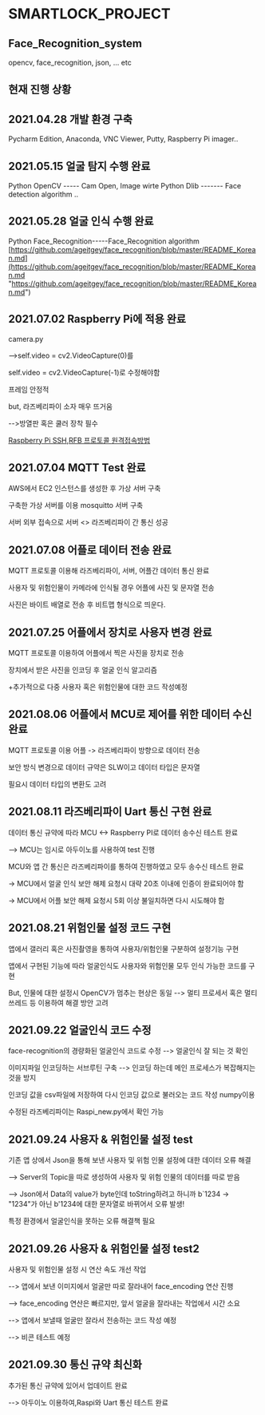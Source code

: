 
# SMARTLOCK_PROJECT
## Face_Recognition_system
opencv, face_recognition, json, ... etc
## 현재 진행 상황
## 2021.04.28 개발 환경 구축
Pycharm Edition, Anaconda, VNC Viewer, Putty, Raspberry Pi imager..
## 2021.05.15 얼굴 탐지 수행 완료
Python OpenCV ----- Cam Open, Image wirte 
Python Dlib ------- Face detection algorithm ..


## 2021.05.28 얼굴 인식 수행 완료
Python Face_Recognition-----Face_Recognition algorithm
[https://github.com/ageitgey/face_recognition/blob/master/README_Korean.md](https://github.com/ageitgey/face_recognition/blob/master/README_Korean.md "https://github.com/ageitgey/face_recognition/blob/master/README_Korean.md")

## 2021.07.02 Raspberry Pi에 적용 완료
camera.py 

-->self.video = cv2.VideoCapture(0)를

self.video = cv2.VideoCapture(-1)로 수정해야함

프레임 안정적

but, 라즈베리파이 소자 매우 뜨거움

-->방열판 혹은 쿨러 장착 필수

[Raspberry Pi SSH,RFB 프로토콜 원격접속방법](http://https://www.youtube.com/watch?v=2Ub4RL0AWvE&t=328s "Raspberry Pi SSH,RFB 프로토콜 원격접속")

## 2021.07.04 MQTT Test 완료

AWS에서 EC2 인스턴스를 생성한 후 가상 서버 구축

구축한 가상 서버를 이용 mosquitto 서버 구축

서버 외부 접속으로 서버 <> 라즈베리파이 간 통신 성공


## 2021.07.08 어플로 데이터 전송 완료
MQTT 프로토콜 이용해 라즈베리파이, 서버, 어플간 데이터 통신 완료

사용자 및 위험인물이 카메라에 인식될 경우 어플에 사진 및 문자열 전송

사진은 바이트 배열로 전송 후 비트맵 형식으로 띄운다.


## 2021.07.25 어플에서 장치로 사용자 변경 완료

MQTT 프로토콜 이용하여 어플에서 찍은 사진을 장치로 전송

장치에서 받은 사진을 인코딩 후 얼굴 인식 알고리즘

+추가적으로 다중 사용자 혹은 위험인물에 대한 코드 작성예정


## 2021.08.06 어플에서 MCU로 제어를 위한 데이터 수신 완료
MQTT 프로토콜 이용 어플 -> 라즈베리파이 방향으로 데이터 전송

보안 방식 변경으로 데이터 규약은 SLW이고 데이터 타입은 문자열

필요시 데이터 타입의 변환도 고려


## 2021.08.11 라즈베리파이 Uart 통신 구현 완료
데이터 통신 규약에 따라 MCU <-> Raspberry PI로 데이터 송수신 테스트 완료

--> MCU는 임시로 아두이노를 사용하여 test 진행

MCU와 앱 간 통신은 라즈베리파이를 통하여 진행하였고 모두 송수신 테스트 완료

 -> MCU에서 얼굴 인식 보안 해제 요청시 대략 20초 이내에 인증이 완료되어야 함

 -> MCU에서 어플 보안 해제 요청시 5회 이상 불일치하면 다시 시도해야 함

## 2021.08.21 위험인물 설정 코드 구현
앱에서 갤러리 혹은 사진촬영을 통하여 사용자/위험인물 구분하여 설정기능 구현

앱에서 구현된 기능에 따라 얼굴인식도 사용자와 위험인물 모두 인식 가능한 코드를 구현

But, 인물에 대한 설정시 OpenCV가 멈추는 현상은 동일 --> 멀티 프로세서 혹은 멀티 쓰레드 등 이용하여 해결 방안 고려


## 2021.09.22 얼굴인식 코드 수정
face-recognition의 경량화된 얼굴인식 코드로 수정 --> 얼굴인식 잘 되는 것 확인

이미지파일 인코딩하는 서브루틴 구축 --> 인코딩 하는데 메인 프로세스가 복잡해지는것을 방지

인코딩 값을 csv파일에 저장하여 다시 인코딩 값으로 불러오는 코드 작성 numpy이용

수정된 라즈베리파이는 Raspi_new.py에서 확인 가능


## 2021.09.24 사용자 & 위험인물 설정 test

기존 앱 상에서 Json을 통해 보낸 사용자 및 위험 인물 설정에 대한 데이터 오류 해결

--> Server의 Topic을 따로 생성하여 사용자 및 위험 인물의 데이터를 따로 받음

--> Json에서 Data의 value가 byte인데 toString하려고 하니까 b`1234 -> "1234"가 아닌 b'1234에 대한 문자열로 바뀌어서 오류 발생!

특정 환경에서 얼굴인식을 못하는 오류 해결책 필요

## 2021.09.26 사용자 & 위험인물 설정 test2

사용자 및 위험인물 설정 시 연산 속도 개선 작업

--> 앱에서 보낸 이미지에서 얼굴만 따로 잘라내어 face_encoding 연산 진행

--> face_encoding 연산은 빠르지만, 앞서 얼굴을 잘라내는 작업에서 시간 소요

--> 앱에서 보낼때 얼굴만 잘라서 전송하는 코드 작성 예정

--> 비콘 테스트 예정

## 2021.09.30 통신 규약 최신화

추가된 통신 규약에 있어서 업데이트 완료

--> 아두이노 이용하여,Raspi와 Uart 통신 테스트 완료